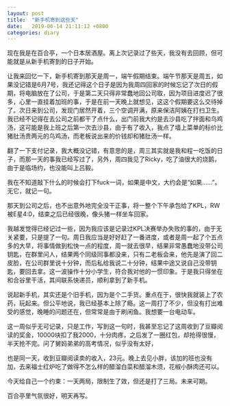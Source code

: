 ```yaml
---
layout: post
title:  "新手机寄到这些天"
date:   2019-06-14 21:11:12 +0800
categories: diary
---
```


现在我是在百合亭，一个日本居酒屋。离上次记录过了些天，我没有去回顾，但可能就是从新手机寄到的日子开始。

让我来回忆一下，新手机寄到那天是周一，端午假期结束。端午节那天是周五，如果没记错是6月7号，我还记得这个日子是因为我周四回家的时候忘记了次日的假期，将电脑放在了公司，于是第二天只得非常蠢地回公司取，因为项目进度迟了很多，心里一直挂着加班的事，于是在前一天晚上就想见，这这个假期要这么交待掉了。次日来到公司，发现门居然开着，三个空调开满，原来保洁阿姨在打扫卫生。我已经不记得在去公司之前都干了点什么，出门前我大约是去沙县吃了拌面和乌鸡汤，这可能是我上班之后第一次去沙县，由于有了收入，我点了墙上菜单的标价比猪肚汤贵两元的乌鸡汤，而老板说出来的价钱却和猪肚汤一样。

翻了一下支付记录，我大概没记错，有意思的是，周三其实就是我和程一吃饭的日子，而那一天的事我已经写过了，另外，周四我见了Ricky，吃了油很大的烧鹅，由于是临场约，也没能叫上吕毅。

我在不知道敲下什么的时候会打下fuck一词，如果是中文，大约会是“如果……”。无它，就记一句。

那天到公司之后，也不出意外地完全没干正事，将一整个下午承包给了KPL，RW被E星4:0，结束之后已经很晚，像头猪一样坐车回家。

我越发觉得已经记过一些，因为我应该是记录过KPL决赛举办失败的事的，由于无关紧要，只是提了一句。周日我应当是好好赶了一番进度，或者是周一起了个五点多的大早，将事情做到松快一点的程度，周一就去很早，结果非常愚蠢地没带公司钥匙，在群里问人，结果两个同级同事都没来，只有二老板会来，他先是演了回二皮脸，在公司群里说十分钟，而后私给我说二十分钟，结果中途又说自己没带钥匙，要回去拿。这一波操作十分小学生，符合我对他的一惯印象。于是我只得坐在和合谷里干活，其间联系快递员，顺利拿到了新手机。

说起新手机，其实还是个旧手机，因为是个二手货。重点在于，很快我就装上了农药，玩起来。但公平地说，我已经基本上除了瘾。这一周打了不少，但没有打出难受的感觉，晚睡的问题还在，但常常是由于刷闲鱼。我想要一台电动车。

这一周似乎无可记录，只是工作，写到这一句时，我甚至忘记了这周收到了豆瓣阅读的奖金，10000块扣了我2000，十分肉疼，之后发了一圈红包，却抢得很慢，半天抢不完。问了舅妈弟弟的高考情况，似乎没有太好，

也是同一天，收到豆瓣阅读卖的收入，23元。晚上去见小胖，该加的班也没有加，去来福士红炉吃了做得不怎么样的醋溜白菜和醋溜木须，花椒小酥肉还可以。

今天给自己一个约束：一天两局，限制生了效，但还是打了三局。未来可期。

百合亭里气氛很好，明天再写。
